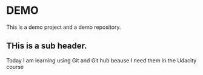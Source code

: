 # DEMO

This is a demo project and a demo repository.

## THis is a sub header.
Today I am learning using Git and Git hub beause I need them in the Udacity course